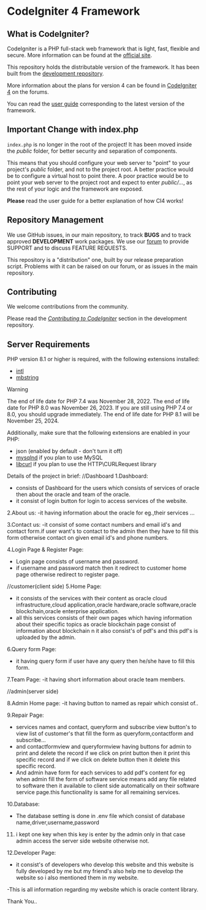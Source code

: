 # CodeIgniter 4 Framework

## What is CodeIgniter?

CodeIgniter is a PHP full-stack web framework that is light, fast, flexible and secure.
More information can be found at the [official site](https://codeigniter.com).

This repository holds the distributable version of the framework.
It has been built from the
[development repository](https://github.com/codeigniter4/CodeIgniter4).

More information about the plans for version 4 can be found in [CodeIgniter 4](https://forum.codeigniter.com/forumdisplay.php?fid=28) on the forums.

You can read the [user guide](https://codeigniter.com/user_guide/)
corresponding to the latest version of the framework.

## Important Change with index.php

`index.php` is no longer in the root of the project! It has been moved inside the *public* folder,
for better security and separation of components.

This means that you should configure your web server to "point" to your project's *public* folder, and
not to the project root. A better practice would be to configure a virtual host to point there. A poor practice would be to point your web server to the project root and expect to enter *public/...*, as the rest of your logic and the
framework are exposed.

**Please** read the user guide for a better explanation of how CI4 works!

## Repository Management

We use GitHub issues, in our main repository, to track **BUGS** and to track approved **DEVELOPMENT** work packages.
We use our [forum](http://forum.codeigniter.com) to provide SUPPORT and to discuss
FEATURE REQUESTS.

This repository is a "distribution" one, built by our release preparation script.
Problems with it can be raised on our forum, or as issues in the main repository.

## Contributing

We welcome contributions from the community.

Please read the [*Contributing to CodeIgniter*](https://github.com/codeigniter4/CodeIgniter4/blob/develop/CONTRIBUTING.md) section in the development repository.

## Server Requirements

PHP version 8.1 or higher is required, with the following extensions installed:

- [intl](http://php.net/manual/en/intl.requirements.php)
- [mbstring](http://php.net/manual/en/mbstring.installation.php)

> [!WARNING]
> The end of life date for PHP 7.4 was November 28, 2022.
> The end of life date for PHP 8.0 was November 26, 2023.
> If you are still using PHP 7.4 or 8.0, you should upgrade immediately.
> The end of life date for PHP 8.1 will be November 25, 2024.

Additionally, make sure that the following extensions are enabled in your PHP:

- json (enabled by default - don't turn it off)
- [mysqlnd](http://php.net/manual/en/mysqlnd.install.php) if you plan to use MySQL
- [libcurl](http://php.net/manual/en/curl.requirements.php) if you plan to use the HTTP\CURLRequest library

Details of the project in brief:
//Dashboard
1.Dashboard:
- consists of Dashboard for the users which consists of services of oracle then about the oracle and team of the oracle.
- it consist of login button for login to access services of the website.

2.About us:
-it having information about the oracle for eg.,their services ...

3.Contact us:
-it consist of some contact numbers and email id's and contact form.if user want's to contact to the admin then they have to fill this form otherwise contact on given email id's and phone numbers.

4.Login Page & Register Page:
- Login page consists of username and password.
- if username and password match then it redirect to customer home page otherwise redirect to register page.

//customer(client side)
5.Home Page:
- it consists of the services with their content as oracle cloud infrastructure,cloud application,oracle hardware,oracle software,oracle blockchain,oracle enterprise application.
- all this services consists of their own pages which having information about their specific topics as oracle blockchain page consist of information about blockchain n it also consist's of pdf's and this pdf's is uploaded by the admin.

6.Query form Page:
- it having query form if user have any query then he/she have to fill this form.

7.Team Page:
-it having short information about oracle team members.

//admin(server side)

8.Admin Home page:
-it having button to named as repair which consist of..

9.Repair Page:
- services names and contact, queryform and subscribe view button's to view list of customer's that fill the form as queryform,contactform and subscribe...
- and contactformview and queryformview having buttons for admin to print and delete the record if we click on print button then it print this specific record and if we click on delete button then it delete this specific record.
- And admin have form for each services to add pdf's content for eg when admin fill the form of software service means add any file related to software then it available to client side automatically on their software service page.this functionality is same for all remaining services.

10.Database:
- The database setting is done in .env file which consist of database name,driver,username,password

11. i kept one key when this key is enter by the admin only in that case admin access the server side website otherwise not.

12.Developer Page:
- it consist's of developers who develop this website and this website is fully developed by me but my friend's also help me to develop the website so i also mentioned them in my website.

-This is all information regarding my website which is oracle content library.

Thank You..



